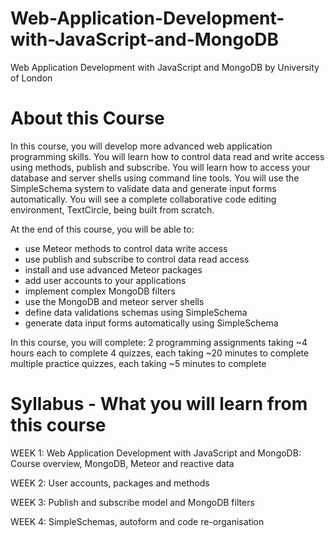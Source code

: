 # Web-Application-Development-with-JavaScript-and-MongoDB

Web Application Development with JavaScript and MongoDB by University of London


# About this Course

In this course, you will develop more advanced web application programming skills. You will learn how to control data read and write access using methods, publish and subscribe. You will learn how to access your database and server shells using command line tools. You will use the SimpleSchema system to validate data and generate input forms automatically. You will see a complete collaborative code editing environment, TextCircle, being built from scratch. 

At the end of this course, you will be able to:
- use Meteor methods to control data write access
- use publish and subscribe to control data read access
- install and use advanced Meteor packages
- add user accounts to your applications
- implement complex MongoDB filters
- use the MongoDB and meteor server shells
- define data validations schemas using SimpleSchema
- generate data input forms automatically using SimpleSchema

In this course, you will complete:
2 programming assignments taking ~4 hours each to complete
4 quizzes, each taking ~20 minutes to complete
multiple practice quizzes, each taking ~5 minutes to complete


# Syllabus - What you will learn from this course

WEEK 1: Web Application Development with JavaScript and MongoDB: Course overview,
        MongoDB, Meteor and reactive data

WEEK 2: User accounts, packages and methods

WEEK 3: Publish and subscribe model and MongoDB filters

WEEK 4: SimpleSchemas, autoform and code re-organisation

